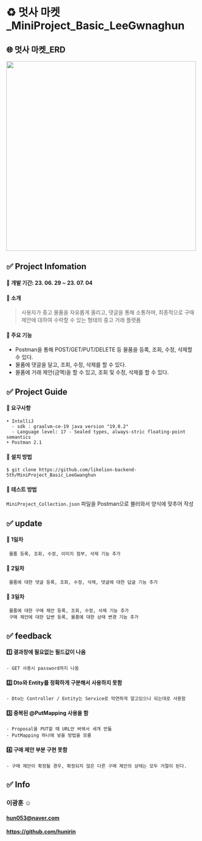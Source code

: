  ♻️ 멋사 마켓_MiniProject_Basic_LeeGwnaghun
 =============
 🌐 멋사 마켓_ERD
 --------------
 <img src="https://github.com/likelion-backend-5th/MiniProject_Basic_LeeGwanghun/assets/112803923/569edd74-0e1b-4496-b842-b828f7dcd4c8" width="500">

## ✅ Project Infomation
#### 🔸 개발 기간: 23. 06. 29 ~ 23. 07. 04
#### 🔸 소개
   > 사용자가 중고 물품을 자유롭게 올리고, 댓글을 통해 소통하며, 최종적으로 구매 제안에 대하여 수락할 수 있는 형태의 중고 거래 플랫폼
#### 🔸 주요 기능
   - Postman을 통해 POST/GET/PUT/DELETE 등 물품을 등록, 조회, 수정, 삭제할 수 있다.
   - 물품에 댓글을 달고, 조회, 수정, 삭제를 할 수 있다.
   - 물품에 거래 제안(금액)을 할 수 있고, 조회 및 수정, 삭제를 할 수 있다.

 ## ✅ Project Guide
  #### 🔸 요구사항
    • IntelliJ 
      - sdk : graalvm-ce-19 java version "19.0.2"
      - Language level: 17 - Sealed types, always-stric floating-point semantics
    • Postman 2.1
  #### 🔸 설치 방법
    $ git clone https://github.com/likelion-backend-5th/MiniProject_Basic_LeeGwanghun
  #### 🔸 테스트 방법
  ```MiniProject_Collection.json``` 파일을 Postman으로 불러와서 양식에 맞추어 작성

 ## ✅ update
  #### 🔸 1일차
     물품 등록, 조회, 수정, 이미지 첨부, 삭제 기능 추가
  #### 🔸 2일차
     물품에 대한 댓글 등록, 조회, 수정, 삭제, 댓글에 대한 답글 기능 추가
  #### 🔸 3일차
     물품에 대한 구매 제안 등록, 조회, 수정, 삭제 기능 추가
     구매 제안에 대한 답변 등록, 물품에 대한 상태 변경 기능 추가

 ## ✅ feedback
 #### 1️⃣ 결과창에 필요없는 필드값이 나옴
    - GET 사용시 password까지 나옴
 #### 2️⃣ Dto와 Entity를 정확하게 구분해서 사용하지 못함
    - Dto는 Controller / Entity는 Service로 막연하게 알고있으나 되는대로 사용함
 #### 3️⃣ 중복된 @PutMapping 사용을 함
    - Proposal을 PUT할 때 URL만 바꿔서 세개 만듦
    - PutMapping 하나에 넣을 방법을 모름
 #### 4️⃣ 구매 제안 부분 구현 못함
    - 구매 제안이 확정될 경우, 확정되지 않은 다른 구매 제안의 상태는 모두 거절이 된다.
   
 ## ✅ Info
  ### 이광훈 ☺️
  #### hun053@naver.com
  #### https://github.com/hunirin

